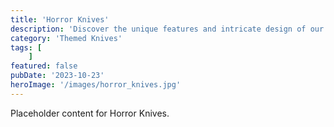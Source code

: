 ```yaml
---
title: 'Horror Knives'
description: 'Discover the unique features and intricate design of our Horror Knives. Perfect for various applications, this piece adds a touch of creativity and innovation to any setting.'
category: 'Themed Knives'
tags: [
    ]
featured: false
pubDate: '2023-10-23'
heroImage: '/images/horror_knives.jpg'
---
```


Placeholder content for Horror Knives.